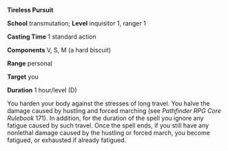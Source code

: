  **Tireless Pursuit**

**School** transmutation; **Level** inquisitor 1, ranger 1

**Casting Time** 1 standard action

**Components** V, S, M (a hard biscuit)

**Range** personal

**Target** you

**Duration** 1 hour/level (D)

You harden your body against the stresses of long travel. You halve the damage caused by hustling and forced marching (see _Pathfinder RPG Core Rulebook_ 171). In addition, for the duration of the spell you ignore any fatigue caused by such travel. Once the spell ends, if you still have any nonlethal damage caused by the hustling or forced march, you become fatigued, or exhausted if already fatigued.

